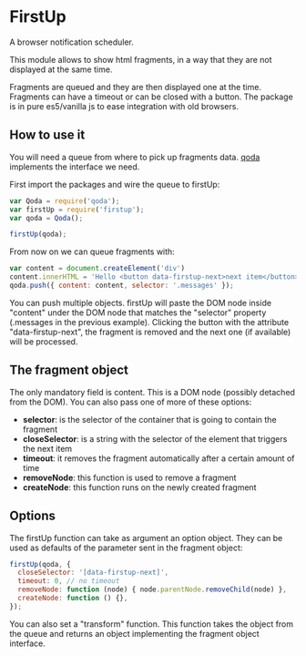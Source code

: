 FirstUp
=======
A browser notification scheduler.

This module allows to show html fragments, in a way that they are not displayed at the same time.

Fragments are queued and they are then displayed one at the time. Fragments can have a timeout or can be closed with a button.
The package is in pure es5/vanilla js to ease integration with old browsers.

How to use it
-------------
You will need a queue from where to pick up fragments data.
[qoda](https://www.npmjs.com/package/qoda) implements the interface we need.

First import the packages and wire the queue to firstUp:
```js
var Qoda = require('qoda');
var firstUp = require('firstup');
var qoda = Qoda();

firstUp(qoda);
```
From now on we can queue fragments with:
```js
var content = document.createElement('div')
content.innerHTML = 'Hello <button data-firstup-next>next item</button>'
qoda.push({ content: content, selector: '.messages' });
```
You can push multiple objects.
firstUp will paste the DOM node inside "content" under the DOM node that matches the "selector" property (.messages in the previous example).
Clicking the button with the attribute "data-firstup-next", the fragment is removed and the next one (if available) will be processed.

The fragment object
-------------------
The only mandatory field is content. This is a DOM node (possibly detached from the DOM). You can also pass one of more of these options:

* **selector**: is the selector of the container that is going to contain the fragment
* **closeSelector**: is a string with the selector of the element that triggers the next item
* **timeout**: it removes the fragment automatically after a certain amount of time
* **removeNode**: this function is used to remove a fragment
* **createNode**: this function runs on the newly created fragment

Options
-------
The firstUp function can take as argument an option object. They can be used as defaults of the parameter sent in the fragment object:
```js
firstUp(qoda, {
  closeSelector: '[data-firstup-next]',
  timeout: 0, // no timeout
  removeNode: function (node) { node.parentNode.removeChild(node) },
  createNode: function () {},
});
```
You can also set a "transform" function. This function takes the object from the queue and returns an object implementing the fragment object interface.
